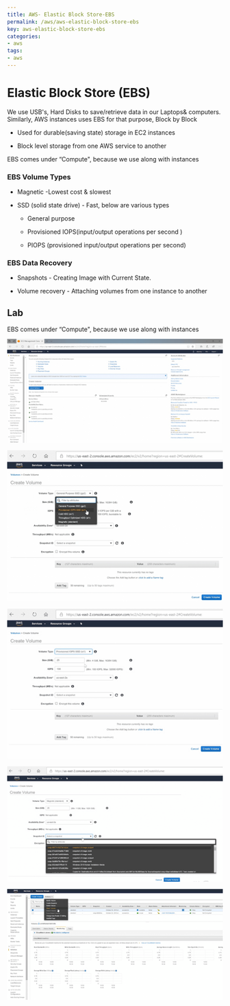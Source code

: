 ```yaml
---
title: AWS- Elastic Block Store-EBS
permalink: /aws/aws-elastic-block-store-ebs
key: aws-elastic-block-store-ebs
categories:
- aws
tags:
- aws
---
```



Elastic Block Store (EBS)
=========================

We use USB's, Hard Disks to save/retrieve data in our Laptops& computers.
Similarly, AWS instances uses EBS for that purpose, Block by Block

-   Used for durable(saving state) storage in EC2 instances

-   Block level storage from one AWS service to another

EBS comes under “Compute", because we use along with instances

### EBS Volume Types

-   Magnetic -Lowest cost & slowest

-   SSD (solid state drive) - Fast, below are various types

    -   General purpose

    -   Provisioned IOPS(input/output operations per second )

    -   PIOPS (provisioned input/output operations per second)

### EBS Data Recovery

-   Snapshots - Creating Image with Current State.

-   Volume recovery - Attaching volumes from one instance to another

Lab
---

EBS comes under “Compute", because we use along with instances

![](media/9c1d553f97d06620783cadfc7ac4e42d.png)

![](media/bbe37df3d05c67a963f2dea074c1287d.png)

![](media/f5174b7392606086faf54528b66060de.png)

![](media/9105f51d0225ed363cca0e8d4ca5b124.png)

![](media/f57c2cdcebd508777aced91922e01728.png)
